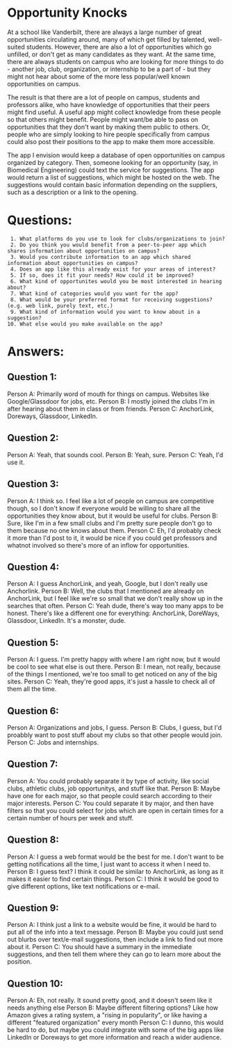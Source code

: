 # Opportunity Knocks

At a school like Vanderbilt, there are always a large number of great opportunities circulating around, many of which get filled by talented, well-suited students. However, there are also a lot of opportunities which go unfilled, or don't get as many candidates as they want. At the same time, there are always students on campus who are looking for more things to do - another job, club, organization, or internship to be a part of - but they might not hear about some of the more less popular/well known opportunities on campus.

The result is that there are a lot of people on campus, students and professors alike, who have knowledge of opportunities that their peers might find useful. A useful app might collect knowledge from these people so that others might benefit. People might want/be able to pass on opportunities that they don't want by making them public to others. Or, people who are simply looking to hire people specifically from campus could also post their positions to the app to make them more accessible.

The app I envision would keep a database of open opportunities on campus organized by category. Then, someone looking for an opportunity (say, in Biomedical Engineering) could text the service for suggestions. The app would return a list of suggestions, which might be hosted on the web. The suggestions would contain basic information depending on the suppliers, such as a description or a link to the opening.

# Questions:

     1. What platforms do you use to look for clubs/organizations to join?
     2. Do you think you would benefit from a peer-to-peer app which shares information about opportunities on campus?
     3. Would you contribute information to an app which shared information about opportunities on campus?
     4. Does an app like this already exist for your areas of interest?
     5. If so, does it fit your needs? How could it be improved?
     6. What kind of opportunites would you be most interested in hearing about?
     7. What kind of categories would you want for the app?
     8. What would be your preferred format for receiving suggestions? (e.g. web link, purely text, etc.)
     9. What kind of information would you want to know about in a suggestion?
    10. What else would you make available on the app?

# Answers:

## Question 1:

Person A: Primarily word of mouth for things on campus. Websites like Google/Glassdoor for jobs, etc.
Person B: I mostly joined the clubs I'm in after hearing about them in class or from friends.
Person C: AnchorLink, Doreways, Glassdoor, LinkedIn.

## Question 2:

Person A: Yeah, that sounds cool.
Person B: Yeah, sure.
Person C: Yeah, I'd use it.

## Question 3:

Person A: I think so. I feel like a lot of people on campus are competitive though, so I don't know if everyone would be willing to share all the opportunities they know about, but it would be useful for clubs.
Person B: Sure, like I'm in a few small clubs and I'm pretty sure people don't go to them because no one knows about them.
Person C: Eh, I'd probably check it more than I'd post to it, it would be nice if you could get professors and whatnot involved so there's more of an inflow for opportunities.

## Question 4:

Person A: I guess AnchorLink, and yeah, Google, but I don't really use Anchorlink.
Person B: Well, the clubs that I mentioned are already on AnchorLink, but I feel like we're so small that we don't really show up in the searches that often.
Person C: Yeah dude, there's way too many apps to be honest. There's like a different one for everything: AnchorLink, DoreWays, Glassdoor, LinkedIn. It's a monster, dude.

## Question 5:

Person A: I guess. I'm pretty happy with where I am right now, but it would be cool to see what else is out there.
Person B: I mean, not really, because of the things I mentioned, we're too small to get noticed on any of the big sites.
Person C: Yeah, they're good apps, it's just a hassle to check all of them all the time.

## Question 6:

Person A: Organizations and jobs, I guess.
Person B: Clubs, I guess, but I'd proabbly want to post stuff about my clubs so that other people would join.
Person C: Jobs and internships.

## Question 7:

Person A: You could probably separate it by type of activity, like social clubs, athletic clubs, job opportunitys, and stuff like that.
Person B: Maybe have one for each major, so that people could search according to their major interests.
Person C: You could separate it by major, and then have filters so that you could select for jobs which are open in certain times for a certain number of hours per week and stuff.

## Question 8:

Person A: I guess a web format would be the best for me. I don't want to be getting notifications all the time, I just want to access it when I need to.
Person B: I guess text? I think it could be similar to AnchorLink, as long as it makes it easier to find certain things.
Person C: I think it would be good to give different options, like text notifications or e-mail.

## Question 9:

Person A: I think just a link to a website would be fine, it would be hard to put all of the info into a text message.
Person B: Maybe you could just send out blurbs over text/e-mail suggestions, then include a link to find out more about it.
Person C: You should have a summary in the immediate suggestions, and then tell them where they can go to learn more about the position.

## Question 10:

Person A: Eh, not really. It sound pretty good, and it doesn't seem like it needs anything else
Person B: Maybe different filtering options? Like how Amazon gives a rating system, a "rising in popularity", or like having a different "featured organization" every month
Person C: I dunno, this would be hard to do, but maybe you could integrate with some of the big apps like LinkedIn or Doreways to get more information and reach a wider audience.
